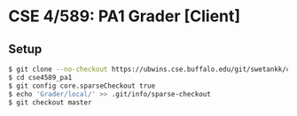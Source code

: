 # CSE 4/589: PA1 Grader [Client]

## Setup

```bash
$ git clone --no-checkout https://ubwins.cse.buffalo.edu/git/swetankk/cse4589_pa1.git
$ cd cse4589_pa1
$ git config core.sparseCheckout true
$ echo 'Grader/local/' >> .git/info/sparse-checkout
$ git checkout master
```
